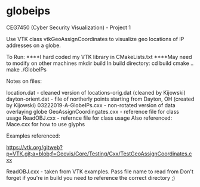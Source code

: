 # globeips
CEG7450 (Cyber Security Visualization) - Project 1

Use VTK class vtkGeoAssignCoordinates to visualize geo locations of IP addresses on a globe.

To Run:
****I hard coded my VTK library in CMakeLists.txt
****May need to modify on other machines
mkdir build
In build directory:
cd build
cmake ..
make
./GlobeIPs

Notes on files:

location.dat - cleaned version of locations-orig.dat (cleaned by Kijowski)
dayton-orient.dat - file of northerly points starting from Dayton, OH (created by Kijowski)
03222019-A-GlobeIPs.cxx - non-rotated version of data overlaying globe
GeoAssignCoordingates.cxx - reference file for class usage
ReadOBJ.cxx - refernce file for class usage
Also referenced: Mace.cxx for how to use glyphs


Examples referenced:

https://vtk.org/gitweb?p=VTK.git;a=blob;f=Geovis/Core/Testing/Cxx/TestGeoAssignCoordinates.cxx

ReadOBJ.cxx - taken from VTK examples.  Pass file name to read from
        Don't forget if you're in build you need to reference the correct directory ;)

